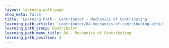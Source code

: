 ```yaml
---
layout: learning-path-page
show_meta: false
title: 'Learning Path - Contributor - Mechanics of Contributing'
learning_path_article: 'contributor/04-mechanics-of-contributing-article'
learning_path_group: Contributor
learning_path_menu_title: 04 - Mechanics of Contributing
learning_path_position: 4
---
```

